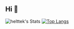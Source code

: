 ## Hi 👋

![helttek's Stats](https://github-readme-stats.vercel.app/api?username=helttek&theme=vue-dark&show_icons=true&hide_border=true&count_private=true) [![Top Langs](https://github-readme-stats.vercel.app/api/top-langs/?username=helttek&layout=donut-vertical)](https://github.com/helttek/github-readme-stats)

<!--
## Tech Stack
[![My Skills](https://skillicons.dev/icons?i=c,cpp,java,python)](https://skillicons.dev)

**helttek/helttek** is a ✨ _special_ ✨ repository because its `README.md` (this file) appears on your GitHub profile.

Here are some ideas to get you started:

- 🔭 I’m currently working on ...
- 🌱 I’m currently learning ...
- 👯 I’m looking to collaborate on ...
- 🤔 I’m looking for help with ...
- 💬 Ask me about ...
- 📫 How to reach me: ...
- 😄 Pronouns: ...
- ⚡ Fun fact: ...
-->
